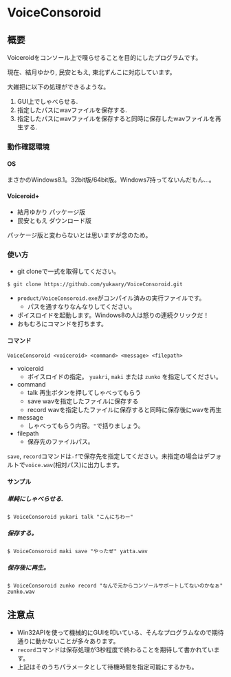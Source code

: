 # VoiceConsoroid

## 概要

Voiceroidをコンソール上で喋らせることを目的にしたプログラムです。

現在、結月ゆかり, 民安ともえ, 東北ずんこに対応しています。

大雑把に以下の処理ができるような。

1. GUI上でしゃべらせる.
2. 指定したパスにwavファイルを保存する.
3. 指定したパスにwavファイルを保存すると同時に保存したwavファイルを再生する.

### 動作確認環境

#### OS

まさかのWindows8.1。32bit版/64bit版。Windows7持ってないんだもん...。

#### Voiceroid+

* 結月ゆかり パッケージ版
* 民安ともえ ダウンロード版

パッケージ版と変わらないとは思いますが念のため。


### 使い方


* git cloneで一式を取得してください。

```
$ git clone https://github.com/yukaary/VoiceConsoroid.git
```

* `product/VoiceConsoroid.exe`がコンパイル済みの実行ファイルです。
  - パスを通すなりなんなりしてください。
* ボイスロイドを起動します。Windows8の人は怒りの連続クリックだ！
* おもむろにコマンドを打ちます。

#### コマンド

```
VoiceConsoroid <voiceroid> <command> <message> <filepath>
```
* voiceroid
  - ボイスロイドの指定。 `yuakri`, `maki` または `zunko` を指定してください。
* command
  - talk 再生ボタンを押してしゃべってもらう
  - save wavを指定したファイルに保存する
  - record wavを指定したファイルに保存すると同時に保存後にwavを再生
* message
  - しゃべってもらう内容。`"`で括りましょう。
* filepath
  - 保存先のファイルパス。

`save`, `record`コマンドは`-f`で保存先を指定してください。未指定の場合はデフォルトで`voice.wav`(相対パス)に出力します。

#### サンプル

##### 単純にしゃべらせる.

```
$ VoiceConsoroid yukari talk "こんにちわー"
```

##### 保存する。

```
$ VoiceConsoroid maki save "やったぜ" yatta.wav
```

##### 保存後に再生。

```
$ VoiceConsoroid zunko record "なんで元からコンソールサポートしてないのかなぁ" zunko.wav
```

## 注意点

* Win32APIを使って機械的にGUIを叩いている、そんなプログラムなので期待通りに動かないことが多々あります。
* `record`コマンドは保存処理が3秒程度で終わることを期待して書かれています。
* 上記はそのうちパラメータとして待機時間を指定可能にするかも。
